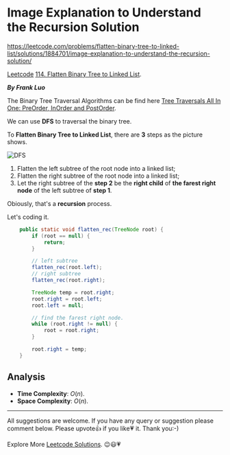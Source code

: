 # Image Explanation to Understand the Recursion Solution 

https://leetcode.com/problems/flatten-binary-tree-to-linked-list/solutions/1884701/image-explanation-to-understand-the-recursion-solution/


[Leetcode](https://leetcode.com/) [114. Flatten Binary Tree to Linked List](https://leetcode.com/problems/flatten-binary-tree-to-linked-list).


***By Frank Luo***

The Binary Tree Traversal Algorithms can be find here [Tree Traversals All In One: PreOrder, InOrder and PostOrder](https://leetcode.com/problems/binary-tree-inorder-traversal/solutions/1860290/tree-traversal-algorithms-preorder-inorder-and-postorder-traverse-algorithms-all-in-one/).

We can use **DFS** to traversal the binary tree.

To **Flatten Binary Tree to Linked List**, there are **3** steps as the picture shows.

![DFS](https://assets.leetcode.com/users/images/3dcbb9c1-5c2d-4d9c-930b-bbccf3f7bbe2_1648283800.2439668.png)

1. Flatten the left subtree of the root node into a linked list;
2. Flatten the right subtree of the root node into a linked list;
3. Let the right subtree of the **step 2** be the **right child** of **the farest right node** of the left subtree of **step 1**.

Obiously, that's a **recursion** process.

Let's coding it.

```java
    public static void flatten_rec(TreeNode root) {
        if (root == null) {
            return;
        }

		// left subtree
        flatten_rec(root.left);
		// right subtree
        flatten_rec(root.right);

        TreeNode temp = root.right;
        root.right = root.left;
        root.left = null;

        // find the farest right node.
        while (root.right != null) {
            root = root.right;
        }

        root.right = temp;
    }
```

## Analysis

- **Time Complexity**: $O(n)$.
- **Space Complexity**: $O(n)$.


------------

All suggestions are welcome. 
If you have any query or suggestion please comment below.
Please upvote👍 if you like💗 it. Thank you:-)

Explore More [Leetcode Solutions](https://leetcode.com/discuss/general-discussion/1868912/My-Leetcode-Solutions-All-In-One). 😉😃💗

